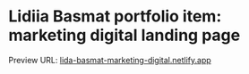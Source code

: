 # Lidiia Basmat portfolio item: marketing digital landing page

Preview URL:
[lida-basmat-marketing-digital.netlify.app](https://lida-basmat-marketing-digital.netlify.app)
